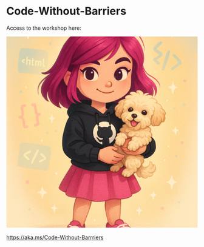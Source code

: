 # Code-Without-Barriers

Access to the workshop here: 

![GitHub Michelle](https://github.com/codess-aus/code-without-barriers/blob/905f0af5cc964c0dec4d29b75c43289619d3d8ac/docs/assets/GitHub%20Michelle.png)

https://aka.ms/Code-Without-Barrriers

